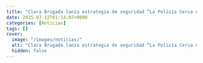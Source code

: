 ```yaml
---
title: "Clara Brugada lanza estrategia de seguridad “La Policía Cerca de Ti” en Iztacalco"
date: 2025-07-12T01:14:07+0000
categories: [Noticias]
tags: []
cover:
  image: "/images/noticias/"
  alt: "Clara Brugada lanza estrategia de seguridad “La Policía Cerca de Ti” en Iztacalco"
  hidden: false
---
```




